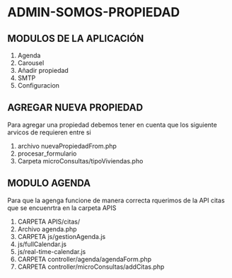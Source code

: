 # ADMIN-SOMOS-PROPIEDAD
## MODULOS DE LA APLICACIÓN
1) Agenda
2) Carousel
3) Añadir propiedad
4) SMTP
5) Configuracion

## AGREGAR NUEVA PROPIEDAD
Para agregar una propiedad debemos tener en cuenta 
que los siguiente arvicos de requieren entre si
1) archivo nuevaPropiedadFrom.php
2) procesar_formulario
3) Carpeta microConsultas/tipoViviendas.pho

## MODULO AGENDA
Para que la agenga funcione de manera correcta rquerimos de
la API citas que se encuenrtra en la carpeta APIS

1) CARPETA APIS/citas/
2) Archivo agenda.php
3) CARPETA js/gestionAgenda.js
4) js/fullCalendar.js
5) js/real-time-calendar.js
6) CARPETA controller/agenda/agendaForm.php
7) CARPETA controller/microConsultas/addCitas.php